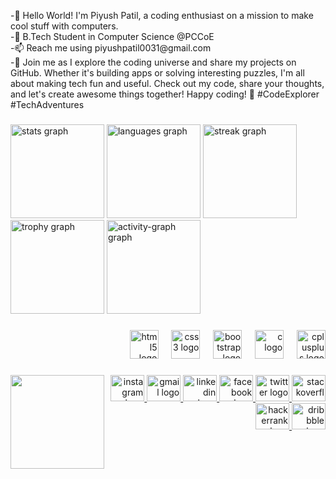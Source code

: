 <p align="left">-👋 Hello World! I'm Piyush Patil, a coding enthusiast on a mission to make cool stuff with computers.<br>-🌱 B.Tech Student in Computer Science @PCCoE<br>-📫 Reach me using piyushpatil0031@gmail.com<br>-🚀 Join me as I explore the coding universe and share my projects on GitHub. Whether it's building apps or solving interesting puzzles, I'm all about making tech fun and useful. Check out my code, share your thoughts, and let's create awesome things together! Happy coding! 🌟 #CodeExplorer #TechAdventures</p>

###

<div align="left">
  <img src="https://github-readme-stats.vercel.app/api?username=patil-piyush&hide_title=false&hide_rank=true&show_icons=true&include_all_commits=true&count_private=true&disable_animations=false&theme=vue-dark&locale=en&hide_border=true" height="150" alt="stats graph"  />
  <img src="https://github-readme-stats.vercel.app/api/top-langs?username=patil-piyush&locale=en&hide_title=false&layout=compact&card_width=320&langs_count=5&theme=vue-dark&hide_border=true" height="150" alt="languages graph"  />
  <img src="https://streak-stats.demolab.com?user=patil-piyush&locale=en&mode=weekly&theme=vue-dark&hide_border=true&border_radius=5" height="150" alt="streak graph"  />
  <img src="https://github-profile-trophy.vercel.app?username=patil-piyush&theme=onestar&column=4&row=2&margin-w=4&margin-h=4&no-frame=false&no-bg=true" height="150" alt="trophy graph"  />
  <img src="https://github-readme-activity-graph.vercel.app/graph?username=patil-piyush&theme=vue&area=true&hide_border=true&hide_title=false&radius=16" height="150" alt="activity-graph graph"  />
</div>

###

<div align="right">
  <img src="https://cdn.jsdelivr.net/gh/devicons/devicon/icons/html5/html5-original.svg" height="46" alt="html5 logo"  />
  <img width="13" />
  <img src="https://cdn.jsdelivr.net/gh/devicons/devicon/icons/css3/css3-original.svg" height="46" alt="css3 logo"  />
  <img width="13" />
  <img src="https://cdn.jsdelivr.net/gh/devicons/devicon/icons/bootstrap/bootstrap-original.svg" height="46" alt="bootstrap logo"  />
  <img width="13" />
  <img src="https://cdn.jsdelivr.net/gh/devicons/devicon/icons/c/c-original.svg" height="46" alt="c logo"  />
  <img width="13" />
  <img src="https://cdn.jsdelivr.net/gh/devicons/devicon/icons/cplusplus/cplusplus-original.svg" height="46" alt="cplusplus logo"  />
</div>

###

<img align="left" height="150" src="https://i.giphy.com/media/v1.Y2lkPTc5MGI3NjExamNmdHkzbGhqdXRtejh0aDJmc3czOG5kc25tYnBvcDM3MG41ZGNwcCZlcD12MV9pbnRlcm5hbF9naWZfYnlfaWQmY3Q9Zw/JIX9t2j0ZTN9S/giphy.gif"  />

###

<div align="right">
  <a href="https://www.instagram.com/pishya.patil" target="_blank">
    <img src="https://raw.githubusercontent.com/maurodesouza/profile-readme-generator/master/src/assets/icons/social/instagram/default.svg" width="54" height="42" alt="instagram logo"  />
  </a>
  <a href="piyushpatil0031@gmail.com" target="_blank">
    <img src="https://raw.githubusercontent.com/maurodesouza/profile-readme-generator/master/src/assets/icons/social/gmail/default.svg" width="54" height="42" alt="gmail logo"  />
  </a>
  <a href="https://www.linkedin.com/in/piyush-patil-0606b127b?lipi=urn%3Ali%3Apage%3Ad_flagship3_profile_view_base_contact_details%3BxjmvecHvRlydGo0Cv2OC2w%3D%3D" target="_blank">
    <img src="https://raw.githubusercontent.com/maurodesouza/profile-readme-generator/master/src/assets/icons/social/linkedin/default.svg" width="54" height="42" alt="linkedin logo"  />
  </a>
  <a href="https://www.facebook.com/pishya.patil" target="_blank">
    <img src="https://raw.githubusercontent.com/maurodesouza/profile-readme-generator/master/src/assets/icons/social/facebook/default.svg" width="54" height="42" alt="facebook logo"  />
  </a>
  <a href="https://x.com/patilpishya" target="_blank">
    <img src="https://raw.githubusercontent.com/maurodesouza/profile-readme-generator/master/src/assets/icons/social/twitter/default.svg" width="54" height="42" alt="twitter logo"  />
  </a>
  <a href="https://stackoverflow.com/users/23302350/piyush-patil" target="_blank">
    <img src="https://raw.githubusercontent.com/maurodesouza/profile-readme-generator/master/src/assets/icons/social/stackoverflow/default.svg" width="54" height="42" alt="stackoverflow logo"  />
  </a>
  <a href="https://www.hackerrank.com/profile/piyushpatil0031" target="_blank">
    <img src="https://raw.githubusercontent.com/maurodesouza/profile-readme-generator/master/src/assets/icons/social/hackerrank/default.svg" width="54" height="42" alt="hackerrank logo"  />
  </a>
  <a href="https://dribbble.com/PiyushPatil0031" target="_blank">
    <img src="https://raw.githubusercontent.com/maurodesouza/profile-readme-generator/master/src/assets/icons/social/dribbble/default.svg" width="54" height="42" alt="dribbble logo"  />
  </a>
</div>

###
